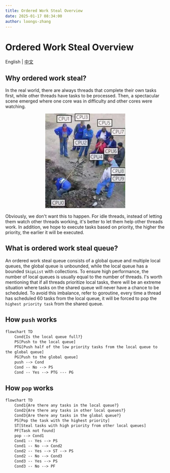 ```yaml
---
title: Ordered Work Steal Overview
date: 2025-01-17 08:34:00
author: loongs-zhang
---
```


# Ordered Work Steal Overview

English | [中文](../cn/ordered-work-steal.md)

## Why ordered work steal?

In the real world, there are always threads that complete their own tasks first, while other threads have tasks to be
processed. Then, a spectacular scene emerged where one core was in difficulty and other cores were watching.

<div style="text-align: center;">
    <img src="../../../docs/img/watching.png" width="50%">
</div>

Obviously, we don't want this to happen. For idle threads, instead of letting them watch other threads working, it's
better to let them help other threads work. In addition, we hope to execute tasks based on priority, the higher the
priority, the earlier it will be executed.

## What is ordered work steal queue?

An ordered work steal queue consists of a global queue and multiple local queues, the global queue is unbounded, while
the local queue has a bounded `SkipList` with collections. To ensure high performance, the number of local queues is
usually equal to the number of threads. I's worth mentioning that if all threads prioritize local tasks, there will be
an extreme situation where tasks on the shared queue will never have a chance to be scheduled. To avoid this imbalance,
refer to goroutine, every time a thread has scheduled 60 tasks from the local queue, it will be forced to pop the
`highest priority task` from the shared queue.

## How `push` works

```mermaid
flowchart TD
    Cond{Is the local queue full?}
    PS[Push to the local queue]
    PTG[Push half of the low priority tasks from the local queue to the global queue]
    PG[Push to the global queue]
    push --> Cond
    Cond -- No --> PS
    Cond -- Yes --> PTG --- PG
```

## How `pop` works

```mermaid
flowchart TD
    Cond1{Are there any tasks in the local queue?}
    Cond2{Are there any tasks in other local queues?}
    Cond3{Are there any tasks in the global queue?}
    PS[Pop the task with the highest priority]
    ST[Steal tasks with high priority from other local queues]
    PF[Task not found]
    pop --> Cond1
    Cond1 -- Yes --> PS
    Cond1 -- No --> Cond2
    Cond2 -- Yes --> ST --> PS
    Cond2 -- No --> Cond3
    Cond3 -- Yes --> PS
    Cond3 -- No --> PF
```
